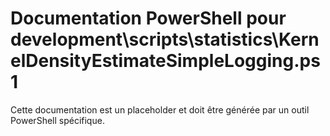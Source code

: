 # Documentation PowerShell pour development\scripts\statistics\KernelDensityEstimateSimpleLogging.ps1

Cette documentation est un placeholder et doit être générée par un outil PowerShell spécifique.
